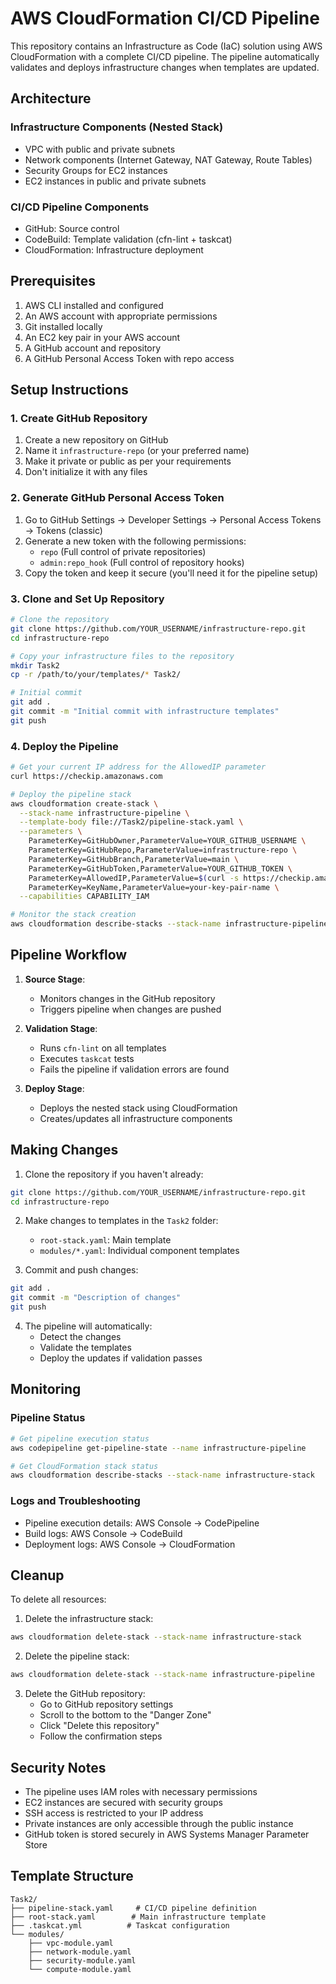 # AWS CloudFormation CI/CD Pipeline

This repository contains an Infrastructure as Code (IaC) solution using AWS CloudFormation with a complete CI/CD pipeline. The pipeline automatically validates and deploys infrastructure changes when templates are updated.

## Architecture

### Infrastructure Components (Nested Stack)
- VPC with public and private subnets
- Network components (Internet Gateway, NAT Gateway, Route Tables)
- Security Groups for EC2 instances
- EC2 instances in public and private subnets

### CI/CD Pipeline Components
- GitHub: Source control
- CodeBuild: Template validation (cfn-lint + taskcat)
- CloudFormation: Infrastructure deployment

## Prerequisites

1. AWS CLI installed and configured
2. An AWS account with appropriate permissions
3. Git installed locally
4. An EC2 key pair in your AWS account
5. A GitHub account and repository
6. A GitHub Personal Access Token with repo access

## Setup Instructions

### 1. Create GitHub Repository

1. Create a new repository on GitHub
2. Name it `infrastructure-repo` (or your preferred name)
3. Make it private or public as per your requirements
4. Don't initialize it with any files

### 2. Generate GitHub Personal Access Token

1. Go to GitHub Settings -> Developer Settings -> Personal Access Tokens -> Tokens (classic)
2. Generate a new token with the following permissions:
   - `repo` (Full control of private repositories)
   - `admin:repo_hook` (Full control of repository hooks)
3. Copy the token and keep it secure (you'll need it for the pipeline setup)

### 3. Clone and Set Up Repository

```bash
# Clone the repository
git clone https://github.com/YOUR_USERNAME/infrastructure-repo.git
cd infrastructure-repo

# Copy your infrastructure files to the repository
mkdir Task2
cp -r /path/to/your/templates/* Task2/

# Initial commit
git add .
git commit -m "Initial commit with infrastructure templates"
git push
```

### 4. Deploy the Pipeline

```bash
# Get your current IP address for the AllowedIP parameter
curl https://checkip.amazonaws.com

# Deploy the pipeline stack
aws cloudformation create-stack \
  --stack-name infrastructure-pipeline \
  --template-body file://Task2/pipeline-stack.yaml \
  --parameters \
    ParameterKey=GitHubOwner,ParameterValue=YOUR_GITHUB_USERNAME \
    ParameterKey=GitHubRepo,ParameterValue=infrastructure-repo \
    ParameterKey=GitHubBranch,ParameterValue=main \
    ParameterKey=GitHubToken,ParameterValue=YOUR_GITHUB_TOKEN \
    ParameterKey=AllowedIP,ParameterValue=$(curl -s https://checkip.amazonaws.com)/32 \
    ParameterKey=KeyName,ParameterValue=your-key-pair-name \
  --capabilities CAPABILITY_IAM

# Monitor the stack creation
aws cloudformation describe-stacks --stack-name infrastructure-pipeline
```

## Pipeline Workflow

1. **Source Stage**:
   - Monitors changes in the GitHub repository
   - Triggers pipeline when changes are pushed

2. **Validation Stage**:
   - Runs `cfn-lint` on all templates
   - Executes `taskcat` tests
   - Fails the pipeline if validation errors are found

3. **Deploy Stage**:
   - Deploys the nested stack using CloudFormation
   - Creates/updates all infrastructure components

## Making Changes

1. Clone the repository if you haven't already:
```bash
git clone https://github.com/YOUR_USERNAME/infrastructure-repo.git
cd infrastructure-repo
```

2. Make changes to templates in the `Task2` folder:
   - `root-stack.yaml`: Main template
   - `modules/*.yaml`: Individual component templates

3. Commit and push changes:
```bash
git add .
git commit -m "Description of changes"
git push
```

4. The pipeline will automatically:
   - Detect the changes
   - Validate the templates
   - Deploy the updates if validation passes

## Monitoring

### Pipeline Status
```bash
# Get pipeline execution status
aws codepipeline get-pipeline-state --name infrastructure-pipeline

# Get CloudFormation stack status
aws cloudformation describe-stacks --stack-name infrastructure-stack
```

### Logs and Troubleshooting
- Pipeline execution details: AWS Console -> CodePipeline
- Build logs: AWS Console -> CodeBuild
- Deployment logs: AWS Console -> CloudFormation

## Cleanup

To delete all resources:

1. Delete the infrastructure stack:
```bash
aws cloudformation delete-stack --stack-name infrastructure-stack
```

2. Delete the pipeline stack:
```bash
aws cloudformation delete-stack --stack-name infrastructure-pipeline
```

3. Delete the GitHub repository:
   - Go to GitHub repository settings
   - Scroll to the bottom to the "Danger Zone"
   - Click "Delete this repository"
   - Follow the confirmation steps

## Security Notes

- The pipeline uses IAM roles with necessary permissions
- EC2 instances are secured with security groups
- SSH access is restricted to your IP address
- Private instances are only accessible through the public instance
- GitHub token is stored securely in AWS Systems Manager Parameter Store

## Template Structure

```
Task2/
├── pipeline-stack.yaml     # CI/CD pipeline definition
├── root-stack.yaml        # Main infrastructure template
├── .taskcat.yml          # Taskcat configuration
└── modules/
    ├── vpc-module.yaml
    ├── network-module.yaml
    ├── security-module.yaml
    └── compute-module.yaml
``` 